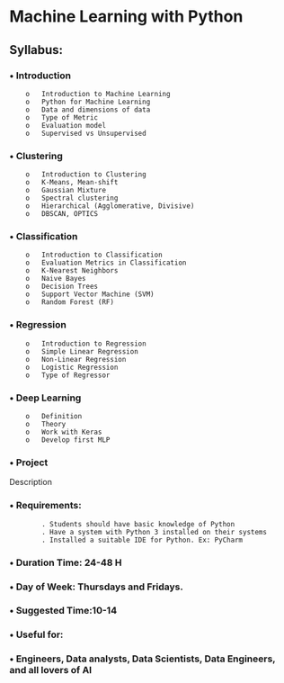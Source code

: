 #  Machine Learning with Python

## Syllabus:

### •	Introduction
        o	Introduction to Machine Learning 
        o	Python for Machine Learning 
        o	Data and dimensions of data
        o	Type of Metric
        o	Evaluation model
        o	Supervised vs Unsupervised

### •	Clustering
        o	Introduction to Clustering
        o	K-Means, Mean-shift
        o	Gaussian Mixture 
        o	Spectral clustering 
        o	Hierarchical (Agglomerative, Divisive) 
        o	DBSCAN, OPTICS

### •	Classification
        o	Introduction to Classification 
        o	Evaluation Metrics in Classification 
        o	K-Nearest Neighbors
        o	Naive Bayes 
        o	Decision Trees 
        o	Support Vector Machine (SVM) 
        o	Random Forest (RF)

### •	Regression
        o	Introduction to Regression 
        o	Simple Linear Regression 
        o	Non-Linear Regression 
        o	Logistic Regression 
        o	Type of Regressor

### •	Deep Learning
        o	Definition
        o	Theory
        o	Work with Keras 
        o	Develop first MLP 

### •	Project




Description
### •	Requirements:
            . Students should have basic knowledge of Python 
            . Have a system with Python 3 installed on their systems 
            . Installed a suitable IDE for Python. Ex: PyCharm
### •	Duration Time: 24-48 H
### •	Day of Week: Thursdays and Fridays.
### •	Suggested Time:10-14
### •	Useful for:
### •	Engineers, Data analysts, Data Scientists, Data Engineers, and all lovers of AI

